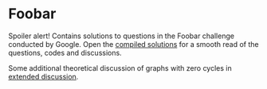 # Foobar

Spoiler alert! Contains solutions to questions in the Foobar challenge conducted by Google. Open the [compiled solutions](<Compiled solutions Foobar.pdf>) for a smooth read of the questions, codes and discussions. 

Some additional theoretical discussion of graphs with zero cycles in [extended discussion](<4.1 extended discussion.pdf>).

